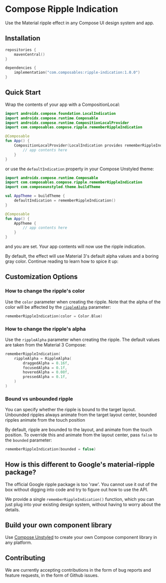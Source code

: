 # Compose Ripple Indication

Use the Material ripple effect in any Compose UI design system and app.

## Installation

```kotlin title="app/build.gradle.kts"
repositories {
    mavenCentral()
}

dependencies {
    implementation("com.composables:ripple-indication:1.0.0")
}
```

## Quick Start

Wrap the contents of your app with a CompositionLocal:

```kotlin
import androidx.compose.foundation.LocalIndication
import androidx.compose.runtime.Composable
import androidx.compose.runtime.CompositionLocalProvider
import com.composables.compose.ripple.rememberRippleIndication

@Composable
fun App() {
    CompositionLocalProvider(LocalIndication provides rememberRippleIndication()) {
        // app contents here
    }
}
```

or use the `defaultIndication` property in your Compose Unstyled theme:

```kotlin
import androidx.compose.runtime.Composable
import com.composables.compose.ripple.rememberRippleIndication
import com.composeunstyled.theme.buildTheme

val AppTheme = buildTheme {
    defaultIndication = rememberRippleIndication()
}

@Composable
fun App() {
    AppTheme {
        // app contents here
    }
}
```

and you are set. Your app contents will now use the ripple indication.

By default, the effect will use Material 3's default alpha values and a boring gray color. Continue reading to learn how
to spice it up:

## Customization Options

### How to change the ripple's color

Use the `color` parameter when creating the ripple. Note that the alpha of the color will be affected by the [
`rippleAlpha`](#how-to-change-the-ripples-alpha) parameter:

```kotlin
rememberRippleIndication(color = Color.Blue)
```

### How to change the ripple's alpha

Use the `rippleAlpha` parameter when creating the ripple. The default values are taken from the Material 3 Compose:

```kotlin
rememberRippleIndication(
    rippleAlpha = RippleAlpha(
        draggedAlpha = 0.16f,
        focusedAlpha = 0.1f,
        hoveredAlpha = 0.08f,
        pressedAlpha = 0.1f,
    )
)
```

### Bound vs unbounded ripple

You can specify whether the ripple is bound to the target layout. Unbounded ripples always animate from the target layout center, bounded ripples animate from the touch position

By default, ripple are bounded to the layout, and animate from the touch position. To override this and animate from the layout center, pass `false` to the `bounded` parameter:

```kotlin
rememberRippleIndication(bounded = false)
```

## How is this different to Google's material-ripple package?

The official Google ripple package is too 'raw'. You cannot use it out of the box without digging into code and try to
figure out how to use the API.

We provide a single `rememberRippleIndication()` function, which you can just plug into your existing design system,
without having to worry about the details.

## Build your own component library

Use [Compose Unstyled](https://composables.com?ref=ripple) to create your own Compose component library in any platform.

## Contributing

We are currently accepting contributions in the form of bug reports and feature requests, in the form of Github issues.
